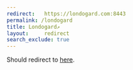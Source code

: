 ```yaml
---
redirect:   https://londogard.com:8443
permalink: /londogard
title: Londogard↗
layout:     redirect
search_exclude: true
---
```


Should redirect to [here](https://londogard.com/).